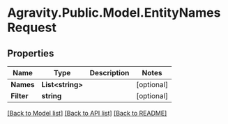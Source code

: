 # Agravity.Public.Model.EntityNamesRequest

## Properties

Name | Type | Description | Notes
------------ | ------------- | ------------- | -------------
**Names** | **List&lt;string&gt;** |  | [optional] 
**Filter** | **string** |  | [optional] 

[[Back to Model list]](../README.md#documentation-for-models) [[Back to API list]](../README.md#documentation-for-api-endpoints) [[Back to README]](../README.md)

